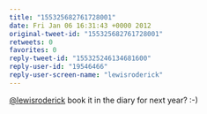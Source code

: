 ```yaml
---
title: "155325682761728001"
date: Fri Jan 06 16:31:43 +0000 2012
original-tweet-id: "155325682761728001"
retweets: 0
favorites: 0
reply-tweet-id: "155325246134681600"
reply-user-id: "19546466"
reply-user-screen-name: "lewisroderick"
---
```

<a href="https://twitter.com/lewisroderick">@lewisroderick</a> book it in the diary for next year? :-)
